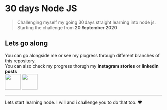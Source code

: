 # 30 days Node JS 
> Challenging myself my going 30 days straight learning into node js.<br>
> Starting the challenge from **20 September 2020**

## Lets go along
You can go alongside me or see my progress through different branches of this repository.<br>
You can also check my progress thorugh my **instagram stories** or **linkedin posts** <br>
<span>
<a href="https://www.instagram.com/n1_rjal/"><img src="https://upload.wikimedia.org/wikipedia/commons/thumb/e/e7/Instagram_logo_2016.svg/768px-Instagram_logo_2016.svg.png" width="50" height="50"></a>
<a href="https://www.linkedin.com/in/nirjalpaudel/"><img src="https://upload.wikimedia.org/wikipedia/commons/thumb/e/e9/Linkedin_icon.svg/1024px-Linkedin_icon.svg.png" width="50" height="50"></a>
</span>

<hr></hr>
Lets start learning node. I will and i challenge you to do that too. ❤

